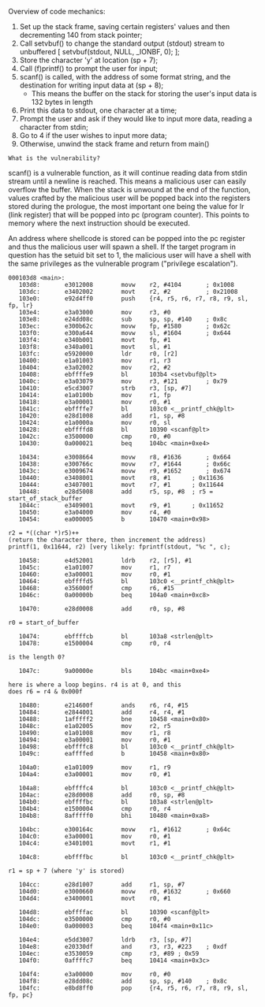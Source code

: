 Overview of code mechanics:

1. Set up the stack frame, saving certain registers' values and then decrementing 140 from stack pointer;
2. Call setvbuf() to change the standard output (stdout) stream to unbuffered [ setvbuf(stdout, NULL, _IONBF, 0); ];
3. Store the character 'y' at location (sp + 7);
4. Call (f)printf() to prompt the user for input;
5. scanf() is called, with the address of some format string, and the destination for writing input data at (sp + 8);
    - This means the buffer on the stack for storing the user's input data is 132 bytes in length
6. Print this data to stdout, one character at a time;
7. Prompt the user and ask if they would like to input more data, reading a character from stdin;
8. Go to 4 if the user wishes to input more data;
9. Otherwise, unwind the stack frame and return from main()

`What is the vulnerability?`

scanf() is a vulnerable function, as it will continue reading data from stdin stream until a newline is reached.
This means a malicious user can easily overflow the buffer. When the stack is unwound at the end of the function,
values crafted by the malicious user will be popped back into the registers stored during the prologue, the
most important one being the value for lr (link register) that will be popped into pc (program counter). This
points to memory where the next instruction should be executed.

An address where shellcode is stored can be popped into the pc register and thus the malicious user will spawn
a shell. If the target program in question has the setuid bit set to 1, the malicious user will have a shell with
the same privileges as the vulnerable program ("privilege escalation").

```
000103d8 <main>:
   103d8:       e3012008        movw    r2, #4104       ; 0x1008
   103dc:       e3402002        movt    r2, #2          ; 0x21008
   103e0:       e92d4ff0        push    {r4, r5, r6, r7, r8, r9, sl, fp, lr}
   103e4:       e3a03000        mov     r3, #0
   103e8:       e24dd08c        sub     sp, sp, #140    ; 0x8c
   103ec:       e300b62c        movw    fp, #1580       ; 0x62c
   103f0:       e300a644        movw    sl, #1604       ; 0x644
   103f4:       e340b001        movt    fp, #1
   103f8:       e340a001        movt    sl, #1
   103fc:       e5920000        ldr     r0, [r2]
   10400:       e1a01003        mov     r1, r3
   10404:       e3a02002        mov     r2, #2
   10408:       ebffffe9        bl      103b4 <setvbuf@plt>
   1040c:       e3a03079        mov     r3, #121        ; 0x79
   10410:       e5cd3007        strb    r3, [sp, #7]
   10414:       e1a0100b        mov     r1, fp
   10418:       e3a00001        mov     r0, #1
   1041c:       ebffffe7        bl      103c0 <__printf_chk@plt>
   10420:       e28d1008        add     r1, sp, #8
   10424:       e1a0000a        mov     r0, sl
   10428:       ebffffd8        bl      10390 <scanf@plt>
   1042c:       e3500000        cmp     r0, #0
   10430:       0a000021        beq     104bc <main+0xe4>

   10434:       e3008664        movw    r8, #1636       ; 0x664
   10438:       e300766c        movw    r7, #1644       ; 0x66c
   1043c:       e3009674        movw    r9, #1652       ; 0x674
   10440:       e3408001        movt    r8, #1		; 0x11636
   10444:       e3407001        movt    r7, #1		; 0x11644
   10448:       e28d5008        add     r5, sp, #8	; r5 = start_of_stack_buffer
   1044c:       e3409001        movt    r9, #1		; 0x11652
   10450:       e3a04000        mov     r4, #0
   10454:       ea000005        b       10470 <main+0x98>

r2 = *((char *)r5)++
(return the character there, then increment the address)
printf(1, 0x11644, r2) [very likely: fprintf(stdout, "%c ", c);

   10458:       e4d52001        ldrb    r2, [r5], #1
   1045c:       e1a01007        mov     r1, r7
   10460:       e3a00001        mov     r0, #1
   10464:       ebffffd5        bl      103c0 <__printf_chk@plt>
   10468:       e356000f        cmp     r6, #15
   1046c:       0a00000b        beq     104a0 <main+0xc8>

   10470:       e28d0008        add     r0, sp, #8

r0 = start_of_buffer

   10474:       ebffffcb        bl      103a8 <strlen@plt>
   10478:       e1500004        cmp     r0, r4

is the length 0?

   1047c:       9a00000e        bls     104bc <main+0xe4>

here is where a loop begins. r4 is at 0, and this
does r6 = r4 & 0x000f

   10480:       e214600f        ands    r6, r4, #15
   10484:       e2844001        add     r4, r4, #1
   10488:       1afffff2        bne     10458 <main+0x80>
   1048c:       e1a02005        mov     r2, r5
   10490:       e1a01008        mov     r1, r8
   10494:       e3a00001        mov     r0, #1
   10498:       ebffffc8        bl      103c0 <__printf_chk@plt>
   1049c:       eaffffed        b       10458 <main+0x80>

   104a0:       e1a01009        mov     r1, r9
   104a4:       e3a00001        mov     r0, #1

   104a8:       ebffffc4        bl      103c0 <__printf_chk@plt>
   104ac:       e28d0008        add     r0, sp, #8
   104b0:       ebffffbc        bl      103a8 <strlen@plt>
   104b4:       e1500004        cmp     r0, r4
   104b8:       8afffff0        bhi     10480 <main+0xa8>

   104bc:       e300164c        movw    r1, #1612       ; 0x64c
   104c0:       e3a00001        mov     r0, #1
   104c4:       e3401001        movt    r1, #1

   104c8:       ebffffbc        bl      103c0 <__printf_chk@plt>

r1 = sp + 7 (where 'y' is stored)

   104cc:       e28d1007        add     r1, sp, #7
   104d0:       e3000660        movw    r0, #1632       ; 0x660
   104d4:       e3400001        movt    r0, #1

   104d8:       ebffffac        bl      10390 <scanf@plt>
   104dc:       e3500000        cmp     r0, #0
   104e0:       0a000003        beq     104f4 <main+0x11c>

   104e4:       e5dd3007        ldrb    r3, [sp, #7]
   104e8:       e20330df        and     r3, r3, #223    ; 0xdf
   104ec:       e3530059        cmp     r3, #89 ; 0x59
   104f0:       0affffc7        beq     10414 <main+0x3c>

   104f4:       e3a00000        mov     r0, #0
   104f8:       e28dd08c        add     sp, sp, #140    ; 0x8c
   104fc:       e8bd8ff0        pop     {r4, r5, r6, r7, r8, r9, sl, fp, pc}
   ```
